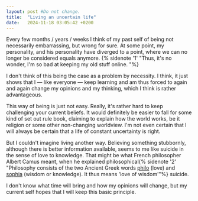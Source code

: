 ```yaml
---
layout: post #Do not change.
title:  "Living an uncertain life"
date:   2024-11-18 03:05:42 +0200
---
```


Every few months / years / weeks I think of my past self of being not necessarily embarrassing, but wrong for sure.<!--more--> At some point, my personality, and his personality have diverged to a point, where we can no longer be considered equals anymore. {% sidenote '1' "Thus, it's no wonder, I'm so bad at keeping my old stuff online. "%}

I don't think of this being the case as a problem by necessity. I think, it just shows that I — like everyone — keep learning and am thus forced to again and again change my opinions and my thinking, which I think is rather advantageous.

This way of being is just not easy. Really, it's rather hard to keep challenging your current beliefs. It would definitely be easier to fall for some kind of set out rule book, claiming to explain how the world works, be it religion or some other non-changing worldview. I'm not even certain that I will always be certain that a life of constant uncertainty is right.

But I couldn't imagine living another way. Believing something stubbornly, although there is better information available, seems to me like suicide in the sense of love to knowledge. That might be what French philosopher Albert Camus meant, when he explained philosophical{% sidenote '2' "Philosophy consists of the two Ancient Greek words [philo](https://en.wiktionary.org/wiki/%CF%86%CE%B9%CE%BB%CE%AF%CE%B1) (love) and [sophia](https://en.wiktionary.org/wiki/%CF%83%CE%BF%CF%86%CE%AF%CE%B1) (wisdom or knowledge). It thus means 'love of wisdom'"%} suicide. 

I don't know what time will bring and how my opinions will change, but my current self hopes that I will keep this basic principle.